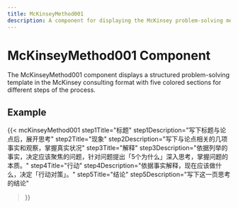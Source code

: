 ```yaml
---
title: McKinseyMethod001
description: A component for displaying the McKinsey problem-solving method
---
```


# McKinseyMethod001 Component

The McKinseyMethod001 component displays a structured problem-solving template in the McKinsey consulting format with five colored sections for different steps of the process.

## Example

{{< mcKinseyMethod001 
    step1Title="标题" 
    step1Description="写下标题与论点后，展开思考"
    step2Title="现象" 
    step2Description="写下与论点相关的几项事实和观察，掌握真实状况"
    step3Title="解释" 
    step3Description="依据列举的事实，决定应该聚焦的问题，针对问题提出「5个为什么」深入思考，掌握问题的本质。"
    step4Title="行动" 
    step4Description="依据事实解释，现在应该做什么，决定「行动对策」。"
    step5Title="结论" 
    step5Description="写下这一页思考的结论"
>}} 